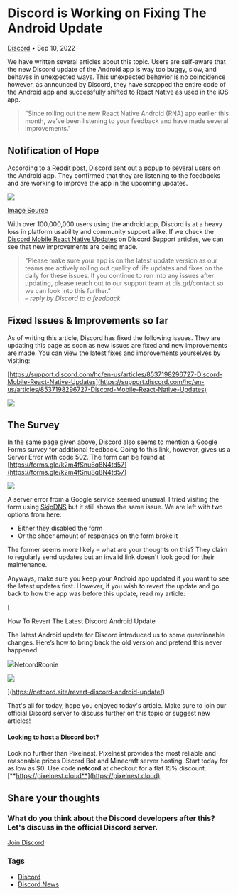 Discord is Working on Fixing The Android Update
===============================================

[Discord](https://netcord.site/tag/discord/) • Sep 10, 2022

[](https://www.facebook.com/sharer/sharer.php?u=https://netcord.site/discord-fixing-android-update/)[](https://twitter.com/intent/tweet?text=Discord%20is%20Working%20on%20Fixing%20The%20Android%20Update&url=https://netcord.site/discord-fixing-android-update/)

We have written several articles about this topic. Users are self-aware that the new Discord update of the Android app is way too buggy, slow, and behaves in unexpected ways. This unexpected behavior is no coincidence however, as announced by Discord, they have scrapped the entire code of the Android app and successfully shifted to React Native as used in the iOS app.

> "Since rolling out the new React Native Android (RNA) app earlier this month, we’ve been listening to your feedback and have made several improvements."

Notification of Hope
--------------------

According to [a Reddit post](https://www.reddit.com/r/discordapp/comments/xa5cq7/they_listened/), Discord sent out a popup to several users on the Android app. They confirmed that they are listening to the feedbacks and are working to improve the app in the upcoming updates.

![](https://netcord.site/content/images/2022/09/image-21.png)

[Image Source](https://www.reddit.com/r/discordapp/comments/xa5cq7/they_listened/)

With over 100,000,000 users using the android app, Discord is at a heavy loss in platform usability and community support alike. If we check the [Discord Mobile React Native Updates](https://support.discord.com/hc/en-us/articles/8537198296727-Discord-Mobile-React-Native-Updates) on Discord Support articles, we can see that new improvements are being made.

> "Please make sure your app is on the latest update version as our teams are actively rolling out quality of life updates and fixes on the daily for these issues. If you continue to run into any issues after updating, please reach out to our support team at dis.gd/contact so we can look into this further."  
> _– reply by Discord to a feedback_

Fixed Issues & Improvements so far
----------------------------------

As of writing this article, Discord has fixed the following issues. They are updating this page as soon as new issues are fixed and new improvements are made. You can view the latest fixes and improvements yourselves by visiting:

[https://support.discord.com/hc/en-us/articles/8537198296727-Discord-Mobile-React-Native-Updates](https://support.discord.com/hc/en-us/articles/8537198296727-Discord-Mobile-React-Native-Updates)

![](https://netcord.site/content/images/2022/09/image-22.png)

The Survey
----------

In the same page given above, Discord also seems to mention a Google Forms survey for additional feedback. Going to this link, however, gives us a Server Error with code 502. The form can be found at [https://forms.gle/k2m4fSnu8q8N4td57](https://forms.gle/k2m4fSnu8q8N4td57)

![](https://netcord.site/content/images/2022/09/image-23.png)

A server error from a Google service seemed unusual. I tried visiting the form using [SkipDNS](https://skipdns.link/) but it still shows the same issue. We are left with two options from here:

*   Either they disabled the form
*   Or the sheer amount of responses on the form broke it

The former seems more likely – what are your thoughts on this? They claim to regularly send updates but an invalid link doesn't look good for their maintenance.

Anyways, make sure you keep your Android app updated if you want to see the latest updates first. However, if you wish to revert the update and go back to how the app was before this update, read my article:

[

How To Revert The Latest Discord Android Update

The latest Android update for Discord introduced us to some questionable changes. Here’s how to bring back the old version and pretend this never happened.

![](https://netcord.site/content/images/size/w256h256/2022/07/Netcord-Logo.png)NetcordRoonie

![](https://netcord.site/content/images/2022/08/bring-back-the-droid-1.jpg)

](https://netcord.site/revert-discord-android-update/)

That's all for today, hope you enjoyed today's article. Make sure to join our official Discord server to discuss further on this topic or suggest new articles!

#### Looking to host a Discord bot?

Look no further than Pixelnest. Pixelnest provides the most reliable and reasonable prices Discord Bot and Minecraft server hosting. Start today for as low as $0. Use code **netcord** at checkout for a flat 15% discount.  
[**https://pixelnest.cloud**](https://pixelnest.cloud)

Share your thoughts
-------------------

### What do you think about the Discord developers after this? Let's discuss in the official Discord server.

[Join Discord](https://discord.gg/F7v3XCwssK)

### Tags

*   [Discord](/tag/discord/ "Discord")
*   [Discord News](/tag/discord-news/ "Discord News")
